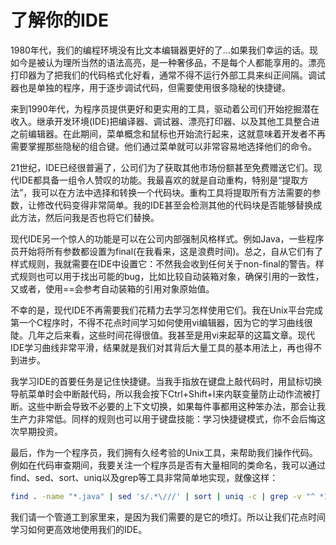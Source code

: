 # 了解你的IDE

1980年代，我们的编程环境没有比文本编辑器更好的了…如果我们幸运的话。现如今是被认为理所当然的语法高亮，是一种奢侈品，不是每个人都能享用的。漂亮打印器为了把我们的代码格式化好看，通常不得不运行外部工具来纠正间隔。调试器也是单独的程序，用于逐步调试代码，但需要使用很多隐秘的快捷键。

来到1990年代，为程序员提供更好和更实用的工具，驱动着公司们开始挖掘潜在收入。继承开发环境(IDE)把编译器、调试器、漂亮打印器、以及其他工具整合进之前编辑器。在此期间，菜单概念和鼠标也开始流行起来，这就意味着开发者不再需要掌握那些隐秘的组合键。他们通过菜单就可以非常容易地选择他们的命令。

21世纪，IDE已经很普遍了，公司们为了获取其他市场份额甚至免费赠送它们。现代IDE都具备一组令人赞叹的功能。我最喜欢的就是自动重构，特别是“提取方法”，我可以在方法中选择和转换一个代码块。重构工具将提取所有方法需要的参数，让修改代码变得非常简单。我的IDE甚至会检测其他的代码块是否能够替换成此方法，然后问我是否也将它们替换。

现代IDE另一个惊人的功能是可以在公司内部强制风格样式。例如Java，一些程序员开始将所有参数都设置为final(在我看来，这是浪费时间)。总之，自从它们有了样式规则，我就需要在IDE中设置它：不然我会收到任何关于non-final的警告。样式规则也可以用于找出可能的bug，比如比较自动装箱对象，确保引用的一致性，又或者，使用==会参考自动装箱的引用对象原始值。

不幸的是，现代IDE不再需要我们花精力去学习怎样使用它们。我在Unix平台完成第一个C程序时，不得不花点时间学习如何使用vi编辑器，因为它的学习曲线很陡。几年之后来看，这些时间花得很值。我甚至是用vi来起草的这篇文章。现代IDE学习曲线非常平滑，结果就是我们对其背后大量工具的基本用法上，再也得不到进步。

我学习IDE的首要任务是记住快捷键。当我手指放在键盘上敲代码时，用鼠标切换导航菜单时会中断敲代码，所以我会按下Ctrl+Shift+I来内联变量防止动作流被打断。这些中断会导致不必要的上下文切换，如果每件事都用这种笨办法，那会让我生产力非常低。同样的规则也可以用于键盘技能：学习快捷键模式，你不会后悔这次早期投资。

最后，作为一个程序员，我们拥有久经考验的Unix工具，来帮助我们操作代码。例如在代码审查期间，我要关注一个程序员是否有大量相同的类命名，我可以通过find、sed、sort、uniq以及grep等工具非常简单地实现，就像这样：
```sh
find . -name "*.java" | sed 's/.*\///' | sort | uniq -c | grep -v "^ *1 " | sort -r 
```
我们请一个管道工到家里来，是因为我们需要的是它的喷灯。所以让我们花点时间学习如何更高效地使用我们的IDE。